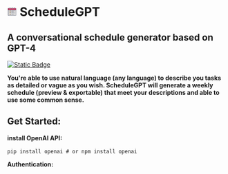 #  <img src="images/icons8-timeline-64.png" width="22" /> ScheduleGPT

## A conversational schedule generator based on GPT-4

[![Static Badge](https://img.shields.io/badge/link-Launch%20the%20Website-green)](https://evanwangyifan.github.io/ScheduleGPT/)

**You're able to use natural language (any language) to describe you tasks as detailed or vague as you wish. ScheduleGPT will generate a weekly schedule (preview & exportable) that meet your descriptions and able to use some common sense.**

## Get Started:

**install OpenAI API:**

```shell
pip install openai # or npm install openai
```

**Authentication:**

